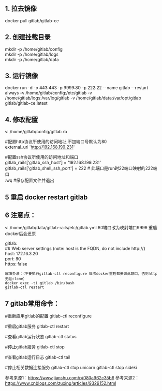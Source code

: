 ## 1. 拉去镜像
docker pull gitlab/gitlab-ce
## 2. 创建挂载目录
mkdir -p /home/gitlab/config  
mkdir -p /home/gitlab/logs  
mkdir -p /home/gitlab/data  
## 3. 运行镜像
docker run -d  -p 443:443 -p 9999:80 -p 222:22 --name gitlab --restart always -v /home/gitlab/config:/etc/gitlab -v /home/gitlab/logs:/var/log/gitlab -v /home/gitlab/data:/var/opt/gitlab gitlab/gitlab-ce:latest  
## 4. 修改配置 
vi /home/gitlab/config/gitlab.rb  

#配置http协议所使用的访问地址,不加端口号默认为80   
external_url 'http://192.168.199.231'   

#配置ssh协议所使用的访问地址和端口  
gitlab_rails['gitlab_ssh_host'] = '192.168.199.231'   
gitlab_rails['gitlab_shell_ssh_port'] = 222 # 此端口是run时22端口映射的222端口   
:wq #保存配置文件并退出 

## 5 重启 docker restart gitlab
## 6 注意点：
vi /home/gitlab/data/gitlab-rails/etc/gitlab.yml 80端口改为映射端口9999 重启docker后会还原

gitlab:  
    ## Web server settings (note: host is the FQDN, do not include http://)  
    host: 172.16.3.20  
    port: 80  
    https: false  
    
    解决办法：（不要执行gitlab-ctl reconfigure 每次docker重启都要改此端口，否则http无法clone） 
    docker exec -ti gitlab /bin/bash  
    gitlab-ctl restart 
## 7 gitlab常用命令：
#重新应用gitlab的配置
gitlab-ctl reconfigure
 
#重启gitlab服务
gitlab-ctl restart
 
#查看gitlab运行状态
gitlab-ctl status
 
#停止gitlab服务
gitlab-ctl stop
 
#查看gitlab运行日志
gitlab-ctl tail
 
#停止相关数据连接服务
gitlab-ctl stop unicorn
gitlab-ctl stop sideki

参考来源1：https://www.jianshu.com/p/080a962c35b6
参考来源2：https://www.cnblogs.com/zuxing/articles/9329152.html
